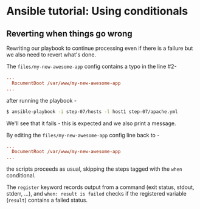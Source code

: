 # Ansible tutorial: Using conditionals

## Reverting when things go wrong

Rewriting our playbook to continue processing even if 
there is a failure but we also need to revert what's done.

The `files/my-new-awesome-app` config contains a typo in the line #2- 

```ini
...
  RocumentDoot /var/www/my-new-awesome-app
...
```

after running the playbook -

```bash
$ ansible-playbook -i step-07/hosts -l host1 step-07/apache.yml
```

We'll see that it fails - this is expected and we also print a message.

By editing the `files/my-new-awesome-app` config line back to - 

```ini
...
  DocumentRoot /var/www/my-new-awesome-app
...
```

the scripts proceeds as usual, skipping the steps tagged with the `when` conditional.

The `register` keyword records output from a command (exit status, stdout, stderr, ...), 
and `when: result is failed` checks if the registered variable (`result`) contains a failed status.
